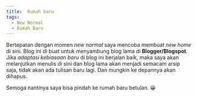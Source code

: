 ```yaml
---
title:  Rumah baru
tags:
  - New Normal
  - Rumah Baru
---
```


Bertepatan dengan momen *new normal* saya mencoba membuat *new home* di sini. Blog ini di buat untuk menyambung blog lama di **Blogger/Blogspot**. Jika *adaptasi kebiasaan baru* di blog ini berjalan baik, maka saya akan melanjutkan menulis di sini dan blog lama akan menjadi semacam arsip saja, tidak akan ada tulisan baru lagi. Dan mungkin ke depannya akan dihapus.

<!--more-->

Semoga nantinya saya bisa pindah ke rumah baru betulan. :grinning:

